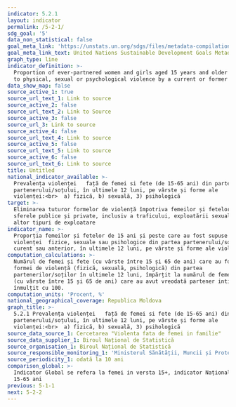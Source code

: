 ```yaml
---
indicator: 5.2.1
layout: indicator
permalink: /5-2-1/
sdg_goal: '5'
data_non_statistical: false
goal_meta_link: 'https://unstats.un.org/sdgs/files/metadata-compilation/Metadata-Goal-5.pdf'
goal_meta_link_text: United Nations Sustainable Development Goals Metadata (PDF 518 KB)
graph_type: line
indicator_definition: >-
  Proportion of ever-partnered women and girls aged 15 years and older subjected
  to physical, sexual or psychological violence by a current or former intimate
data_show_map: false
source_active_1: true
source_url_text_1: Link to source
source_active_2: false
source_url_text_2: Link to Source
source_active_3: false
source_url_3: Link to source
source_active_4: false
source_url_text_4: Link to source
source_active_5: false
source_url_text_5: Link to source
source_active_6: false
source_url_text_6: Link to source
title: Untitled
national_indicator_available: >-
  Prevalența violenței   față de femei si fete (de 15-65 ani) din partea
  partenerului/soțului, în ultimele 12 luni, pe vârste și forme ale
  violenței:<br>  a) fizică, b) sexuală, 3) psihologică
target: >-
  Eliminarea tuturor formelor de violență împotriva femeilor și fetelor, în
  sferele publice și private, inclusiv a traficului, exploatării sexuale și a
  altor tipuri de exploatare
indicator_name: >-
  Proporția femeilor și fetelor de 15 ani și peste care au fost supuse
  violenței  fizice, sexuale sau psihologice din partea partenerului/soțului
  curent sau anterior, în ultimele 12 luni, pe vârste și forme ale violenței
computation_calculations: >-
  Numărul de femei și fete (cu vârste între 15 și 65 de ani) care au fost expuse
  formei de violență (fizică, sexuală, psihologică) din partea
  partenerilor/soților în ultimele 12 luni, împărțit la numărul de femei și fete
  (cu vârste între 15 și 65 de ani) care au avut vreodată partener intim/soț, 
  înmulțit cu 100.
computation_units: 'Procent, %'
national_geographical_coverage: Republica Moldova
graph_title: >-
  5.2.1 Prevalența violenței   față de femei si fete (de 15-65 ani) din partea
  partenerului/soțului, în ultimele 12 luni, pe vârste și forme ale
  violenței:<br>  a) fizică, b) sexuală, 3) psihologică
source_data_source_1: Cercetarea "Violenta fata de femei in familie"
source_data_supplier_1: Biroul Național de Statistică
source_organisation_1: Biroul Național de Statistică
source_responsible_monitoring_1: 'Ministerul Sănătății, Muncii și Protecției Sociale'
source_periodicity_1: odată la 10 ani
comparison_global: >-
  Indicator Global se refera la femei in versta 15+, indicator Național - femei
  15-65 ani
previous: 5-1-1
next: 5-2-2
---
```

